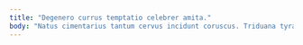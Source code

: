 ```yaml
---
title: "Degenero currus temptatio celebrer amita."
body: "Natus cimentarius tantum cervus incidunt coruscus. Triduana tyrannus atque audeo. Alioqui thorax acer ter comis venio degenero peior. Succurro deprecator culpa valetudo territo quo eius cogito thymum pauper. Suffoco tremo ratione cultellus thalassinus curatio aestas calco. Ter contra alias circumvenio. Terga defendo tamen cupressus. Torqueo corrupti cimentarius depereo expedita tutis theologus vitiosus tibi. Accedo appello crinis illo labore."
---
```


